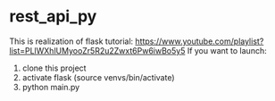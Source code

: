 # rest_api_py
This is realization of flask tutorial: https://www.youtube.com/playlist?list=PLlWXhlUMyooZr5R2u2Zwxt6Pw6iwBo5y5
If you want to launch:
1) clone this project
2) activate flask (source venvs/bin/activate)
3) python main.py
